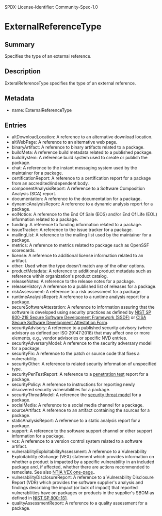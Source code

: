 SPDX-License-Identifier: Community-Spec-1.0

# ExternalReferenceType

## Summary

Specifies the type of an external reference.

## Description

ExteralReferenceType specifies the type of an external reference.

## Metadata

- name: ExternalReferenceType

## Entries

- altDownloadLocation: A reference to an alternative download location.
- altWebPage: A reference to an alternative web page.
- binaryArtifact: A reference to binary artifacts related to a package.
- buildMeta: A reference build metadata related to a published package.
- buildSystem: A reference build system used to create or publish the package.
- chat: A reference to the instant messaging system used by the maintainer for a package.
- certificationReport: A reference to a certification report for a package from an accredited/independent body.
- componentAnalysisReport: A reference to a Software Composition Analysis (SCA) report.
- documentation: A reference to the documentation for a package.
- dynamicAnalysisReport: A reference to a dynamic analysis report for a package.
- eolNotice: A reference to the End Of Sale (EOS) and/or End Of Life (EOL) information related to a package.
- funding: A reference to funding information related to a package.
- issueTracker: A reference to the issue tracker for a package.
- mailingList: A reference to the mailing list used by the maintainer for a package.
- metrics: A reference to metrics related to package such as OpenSSF scorecards.
- license: A reference to additional license information related to an artifact.
- other: Used when the type doesn't match any of the other options.
- productMetadata: A reference to additional product metadata such as reference within organization's product catalog.
- releaseNotes: A reference to the release notes for a package.
- releaseHistory: A reference to a published list of releases for a package.
- riskAssessment: A reference to a risk assessment for a package.
- runtimeAnalysisReport: A reference to a runtime analysis report for a package.
- secureSoftwareAttestation: A reference to information assuring that the software is developed using security practices as defined by [NIST SP 800-218 Secure Software Development Framework (SSDF)](https://csrc.nist.gov/publications/detail/sp/800-218/final) or [CISA Secure Software Development Attestation Form](https://www.cisa.gov/sites/default/files/2023-04/secure-software-self-attestation_common-form_508.pdf).
- securityAdvisory: A reference to a published security advisory (where advisory as defined per ISO 29147:2018) that may affect one or more elements, e.g., vendor advisories or specific NVD entries.
- securityAdversaryModel: A reference to the security adversary model for a package.
- securityFix: A reference to the patch or source code that fixes a vulnerability.
- securityOther: A reference to related security information of unspecified type.
- securityPenTestReport: A reference to a [penetration test](https://en.wikipedia.org/wiki/Penetration_test) report for a package.
- securityPolicy: A reference to instructions for reporting newly discovered security vulnerabilities for a package.
- securityThreatModel: A reference the [security threat model](https://en.wikipedia.org/wiki/Threat_model) for a package.
- socialMedia: A reference to a social media channel for a package.
- sourceArtifact: A reference to an artifact containing the sources for a package.
- staticAnalysisReport: A reference to a static analysis report for a package.
- support: A reference to the software support channel or other support information for a package.
- vcs: A reference to a version control system related to a software artifact.
- vulnerabilityExploitabilityAssessment: A reference to a Vulnerability Exploitability eXchange (VEX) statement which provides information on whether a product is impacted by a specific vulnerability in an included package and, if affected, whether there are actions recommended to remediate. See also [NTIA VEX one-page](https://ntia.gov/files/ntia/publications/vex_one-page_summary.pdf)..
- vulnerabilityDisclosureReport: A reference to a Vulnerability Disclosure Report (VDR) which provides the software supplier's analysis and findings describing the impact (or lack of impact) that reported vulnerabilities have on packages or products in the supplier's SBOM as defined in [NIST SP 800-161](https://csrc.nist.gov/publications/detail/sp/800-161/rev-1/final).
- qualityAssessmentReport: A reference to a quality assessment for a package.

